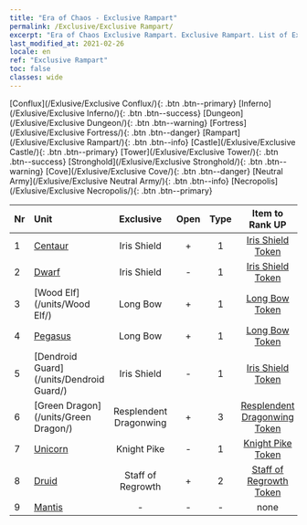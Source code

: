 ```yaml
---
title: "Era of Chaos - Exclusive Rampart"
permalink: /Exclusive/Exclusive Rampart/
excerpt: "Era of Chaos Exclusive Rampart. Exclusive Rampart. List of Exclusive Rampartin Era of Chaos"
last_modified_at: 2021-02-26
locale: en
ref: "Exclusive Rampart"
toc: false
classes: wide
---
```

 [Conflux](/Exlusive/Exclusive Conflux/){: .btn .btn--primary} [Inferno](/Exlusive/Exclusive Inferno/){: .btn .btn--success} [Dungeon](/Exlusive/Exclusive Dungeon/){: .btn .btn--warning} [Fortress](/Exlusive/Exclusive Fortress/){: .btn .btn--danger} [Rampart](/Exlusive/Exclusive Rampart/){: .btn .btn--info} [Castle](/Exlusive/Exclusive Castle/){: .btn .btn--primary} [Tower](/Exlusive/Exclusive Tower/){: .btn .btn--success} [Stronghold](/Exlusive/Exclusive Stronghold/){: .btn .btn--warning} [Cove](/Exlusive/Exclusive Cove/){: .btn .btn--danger} [Neutral Army](/Exlusive/Exclusive Neutral Army/){: .btn .btn--info} [Necropolis](/Exlusive/Exclusive Necropolis/){: .btn .btn--primary} 

  | Nr |         Unit        |   Exclusive   | Open  |    Type   |  Item to Rank UP      |  Skin   |
  |:---|:--------------------|:-------------:|:-----:|:---------:|:---------------------:|:-------:|
  | 1 | [Centaur](/units/Centaur/) | Iris Shield | + | 1 | [Iris Shield Token](/Items/con_153/) | - |
  | 2 | [Dwarf](/units/Dwarf/) | Iris Shield | - | 1 | [Iris Shield Token](/Items/con_153/) | - |
  | 3 | [Wood Elf](/units/Wood Elf/) | Long Bow | + | 1 | [Long Bow Token](/Items/con_134/) | - |
  | 4 | [Pegasus](/units/Pegasus/) | Long Bow | + | 1 | [Long Bow Token](/Items/con_134/) | - |
  | 5 | [Dendroid Guard](/units/Dendroid Guard/) | Iris Shield | - | 1 | [Iris Shield Token](/Items/con_153/) | - |
  | 6 | [Green Dragon](/units/Green Dragon/) | Resplendent Dragonwing | + | 3 | [Resplendent Dragonwing Token](/Items/con_703/) | [Resplendent Dragonwing Special Skin](/Items/con_279/) |
  | 7 | [Unicorn](/units/Unicorn/) | Knight Pike | - | 1 | [Knight Pike Token](/Items/con_210/) | - |
  | 8 | [Druid](/units/Druid/) | Staff of Regrowth | + | 2 | [Staff of Regrowth Token](/Items/con_980/) | [Staff of Regrowth Special Skin](/Items/con_668/) |
  | 9 | [Mantis](/units/Mantis/) | - | - | - | none | none |
